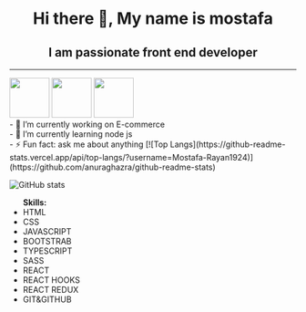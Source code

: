 
 <h1 align="center">Hi there 👋, My name is mostafa </h1>
 <h2 align="center">I am passionate front end developer</h2>
 <hr>
<span><a href="https://www.facebook.com/tata.rayan.5"><img src="https://cdn.jsdelivr.net/npm/simple-icons@3.0.1/icons/facebook.svg" width="70px" height="70px"></a></span>
<span><a href="https://www.linkedin.com/in/mostafa-rayan-86305b247/"><img src="https://cdn.jsdelivr.net/npm/simple-icons@3.0.1/icons/linkedin.svg" width="70px" height="70px"></a></span>
<span><a href="https://www.instagram.com/mostafarayan7/?hl=en"><img src="https://cdn.jsdelivr.net/npm/simple-icons@3.0.1/icons/instagram.svg" width="70px" height="70px"></a></span>
<br>
- 🔭 I’m currently working on  E-commerce 
<br>
- 🌱 I’m currently learning  node js 
<br>
- ⚡ Fun fact: ask me about anything 
[![Top Langs](https://github-readme-stats.vercel.app/api/top-langs/?username=Mostafa-Rayan1924)](https://github.com/anuraghazra/github-readme-stats)

![GitHub stats](https://github-readme-stats.vercel.app/api?username=Mostafa-Rayan1924&show_icons=true)  
<ul>
 <b>Skills:</b>
 <li>HTML</li>
 <li>CSS</li>
 <li>JAVASCRIPT</li>
 <li>BOOTSTRAB</li>
 <li>TYPESCRIPT</li>
 <li>SASS</li>
 <li>REACT</li>
 <li>REACT HOOKS</li>
 <li>REACT REDUX</li>   
 <li>GIT&GITHUB</li>   
</ul>
























<!-- <h1 align="center">Hello i.m Mostafa 👋</h1> -->

<!-- <hr> -->
<!-- <p align="center">
<a align="center" href="https://www.facebook.com/tata.rayan.5"><img src="https://th.bing.com/th/id/R.c9313766815bf00fcca350116f6115a4?rik=8IfDZFHmu6w%2bvQ&pid=ImgRaw&r=0" width="50px"></a>
  <a  align="center" href="https://www.instagram.com/mostafarayan7/"> <img src="https://th.bing.com/th/id/OIP.kt3jVYscL47-xLLO8LVqEwAAAA?pid=ImgDet&rs=1" width="50px"> </a>
    <a  align="center" href="https://wa.me/+0201156581025"> <img src="https://1.bp.blogspot.com/-IGynNsb4rcs/XqiBmNkOkAI/AAAAAAAAAKQ/cuWjzBXCRC0V6ZAdEpJBWm754KPceULwACPcBGAYYCw/s1200/whatsapp-apk-android.jpg" width="50px"> </a> 
</p>

 




